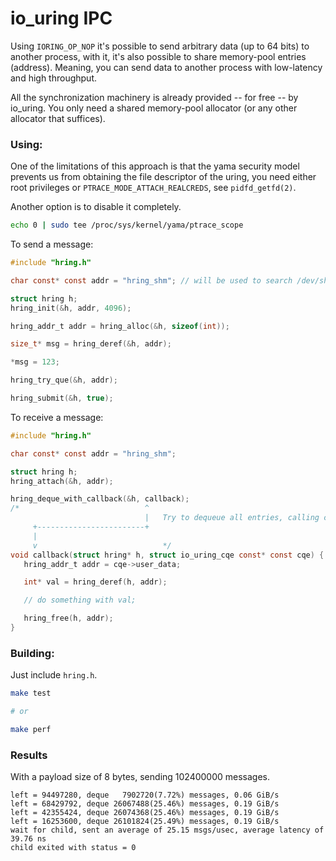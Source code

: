 # io_uring IPC

Using `IORING_OP_NOP` it's possible to send arbitrary data (up to 64 bits) to another process, with it, it's also possible to share memory-pool entries (address). Meaning, you can send data to another process with low-latency and high throughput.

All the synchronization machinery is already provided -- for free -- by io_uring. You only need a shared memory-pool allocator (or any other allocator that suffices).

### Using:

One of the limitations of this approach is that the yama security model prevents us from obtaining the file descriptor of the uring, you need either root privileges or `PTRACE_MODE_ATTACH_REALCREDS`, see `pidfd_getfd(2)`.

Another option is to disable it completely.

```sh
echo 0 | sudo tee /proc/sys/kernel/yama/ptrace_scope
```

To send a message:
```C
#include "hring.h"

char const* const addr = "hring_shm"; // will be used to search /dev/shm (must be unique)

struct hring h;
hring_init(&h, addr, 4096);

hring_addr_t addr = hring_alloc(&h, sizeof(int));

size_t* msg = hring_deref(&h, addr);

*msg = 123;

hring_try_que(&h, addr);

hring_submit(&h, true);
```

To receive a message:
```C
#include "hring.h"

char const* const addr = "hring_shm";

struct hring h;
hring_attach(&h, addr);

hring_deque_with_callback(&h, callback);
/*                            ^
                              |   Try to dequeue all entries, calling callback for each.
     +------------------------+
     |
     v                            */
void callback(struct hring* h, struct io_uring_cqe const* const cqe) {
   hring_addr_t addr = cqe->user_data;

   int* val = hring_deref(h, addr);

   // do something with val;

   hring_free(h, addr);
}
```

### Building:
Just include `hring.h`.

```sh
make test

# or

make perf
```

### Results
With a payload size of 8 bytes, sending 102400000 messages.

```
left = 94497280, deque   7902720(7.72%) messages, 0.06 GiB/s
left = 68429792, deque 26067488(25.46%) messages, 0.19 GiB/s
left = 42355424, deque 26074368(25.46%) messages, 0.19 GiB/s
left = 16253600, deque 26101824(25.49%) messages, 0.19 GiB/s
wait for child, sent an average of 25.15 msgs/usec, average latency of 39.76 ns
child exited with status = 0
```
